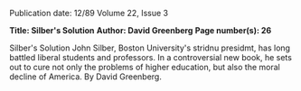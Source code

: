 Publication date: 12/89
Volume 22, Issue 3

**Title: Silber's Solution**
**Author: David Greenberg**
**Page number(s): 26**

Silber's Solution
John Silber, Boston University's stridnu presidmt, has long battled liberal students and 
professors. In a controversial new book, he sets out to cure not only the problems of 
higher education, but also the moral decline of America. By David Greenberg.